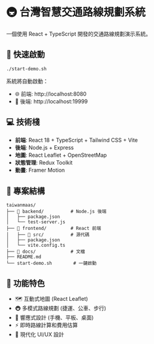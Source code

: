 # 🚇 台灣智慧交通路線規劃系統

一個使用 React + TypeScript 開發的交通路線規劃演示系統。

## 🚀 快速啟動

```bash
./start-demo.sh
```

系統將自動啟動：
- 🌐 前端: http://localhost:8080
- 🔧 後端: http://localhost:19999

## 💻 技術棧

- **前端**: React 18 + TypeScript + Tailwind CSS + Vite
- **後端**: Node.js + Express
- **地圖**: React Leaflet + OpenStreetMap
- **狀態管理**: Redux Toolkit
- **動畫**: Framer Motion

## 📁 專案結構

```
taiwanmaas/
├── 📁 backend/          # Node.js 後端
│   ├── package.json
│   └── test-server.js
├── 📁 frontend/         # React 前端
│   ├── 📁 src/          # 源代碼
│   ├── package.json
│   └── vite.config.ts
├── 📁 docs/             # 文檔
├── README.md
└── start-demo.sh        # 一鍵啟動
```

## 🎯 功能特色

- 🗺️ 互動式地圖 (React Leaflet)
- 🚇 多模式路線規劃 (捷運、公車、步行)
- 📱 響應式設計 (手機、平板、桌面)
- ⚡ 即時路線計算和費用估算
- 🎨 現代化 UI/UX 設計